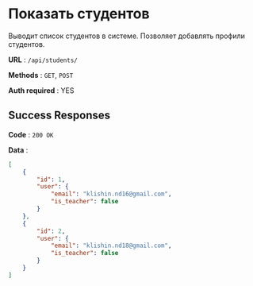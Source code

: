 # Показать студентов

Выводит список студентов в системе.
Позволяет добавлять профили студентов.

**URL** : `/api/students/`

**Methods** : `GET`, `POST`

**Auth required** : YES

## Success Responses

**Code** : `200 OK`

**Data** :

```json
[
    {
        "id": 1,
        "user": {
            "email": "klishin.nd16@gmail.com",
            "is_teacher": false
        }
    },
    {
        "id": 2,
        "user": {
            "email": "klishin.nd18@gmail.com",
            "is_teacher": false
        }
    }
]
```